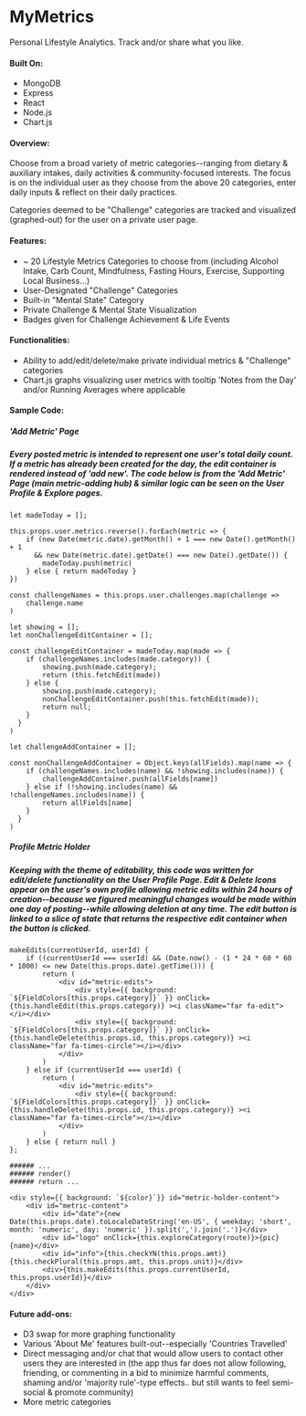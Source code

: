 # MyMetrics
Personal Lifestyle Analytics. Track and/or share what you like.

#### Built On:
* MongoDB
* Express
* React
* Node.js
* Chart.js

#### Overview:
Choose from a broad variety of metric categories--ranging from dietary & auxiliary intakes, daily activities & community-focused interests. The focus is on the individual user as they choose from the above 20 categories, enter daily inputs & reflect on their daily practices.

Categories deemed to be "Challenge" categories are tracked and visualized (graphed-out) for the user on a private user page.

#### Features:
* ~ 20 Lifestyle Metrics Categories to choose from (including Alcohol Intake, Carb Count, Mindfulness, Fasting Hours, Exercise, Supporting Local Business...)
* User-Designated "Challenge" Categories
* Built-in "Mental State" Category
* Private Challenge & Mental State Visualization
* Badges given for Challenge Achievement & Life Events

#### Functionalities: 
* Ability to add/edit/delete/make private individual metrics & "Challenge" categories
* Chart.js graphs visualizing user metrics with tooltip 'Notes from the Day' and/or Running Averages where applicable

#### Sample Code:
  ##### 'Add Metric' Page
  ##### Every posted metric is intended to represent one user's total daily count. If a metric has already been created for the day, the edit container is rendered instead of 'add new'. The code below is from the 'Add Metric' Page (main metric-adding hub) & similar logic can be seen on the User Profile & Explore pages.
  
    let madeToday = [];                                                        

    this.props.user.metrics.reverse().forEach(metric => {
        if (new Date(metric.date).getMonth() + 1 === new Date().getMonth() + 1 
          && new Date(metric.date).getDate() === new Date().getDate()) {
            madeToday.push(metric)                                                            
        } else { return madeToday }                   
    })
    
    const challengeNames = this.props.user.challenges.map(challenge =>                 
        challenge.name
    )

    let showing = [];
    let nonChallengeEditContainer = [];

    const challengeEditContainer = madeToday.map(made => {               
        if (challengeNames.includes(made.category)) {
            showing.push(made.category);
            return (this.fetchEdit(made))
        } else { 
            showing.push(made.category);
            nonChallengeEditContainer.push(this.fetchEdit(made));    
            return null;
        }
      }
    )
    
    let challengeAddContainer = [];                                                

    const nonChallengeAddContainer = Object.keys(allFields).map(name => {
        if (challengeNames.includes(name) && !showing.includes(name)) {
            challengeAddContainer.push(allFields[name])                                     
        } else if (!showing.includes(name) && !challengeNames.includes(name)) {
            return allFields[name]                                                               
        }
      }
    )
    
  ##### Profile Metric Holder
  ##### Keeping with the theme of editability, this code was written for edit/delete functionality on the User Profile Page. Edit & Delete Icons appear on the user's own profile allowing metric edits within 24 hours of creation--because we figured meaningful changes would be made within one day of posting--while allowing deletion at any time. The edit button is linked to a slice of state that returns the respective edit container when the button is clicked.
  
    makeEdits(currentUserId, userId) {
        if ((currentUserId === userId) && (Date.now() - (1 * 24 * 60 * 60 * 1000) <= new Date(this.props.date).getTime())) {
            return (
                <div id="metric-edits">
                    <div style={{ background: `${FieldColors[this.props.category]}` }} onClick={this.handleEdit(this.props.category)} ><i className="far fa-edit"></i></div>
                    <div style={{ background: `${FieldColors[this.props.category]}` }} onClick={this.handleDelete(this.props.id, this.props.category)} ><i className="far fa-times-circle"></i></div>
                </div>
            )
        } else if (currentUserId === userId) {
            return (
                <div id="metric-edits">
                    <div style={{ background: `${FieldColors[this.props.category]}` }} onClick={this.handleDelete(this.props.id, this.props.category)} ><i className="far fa-times-circle"></i></div>
                </div>
            )
        } else { return null }
    };
    
    ###### ... 
    ###### render()
    ###### return ...
      
    <div style={{ background: `${color}`}} id="metric-holder-content">
        <div id="metric-content">
            <div id="date">{new Date(this.props.date).toLocaleDateString('en-US', { weekday: 'short', month: 'numeric', day: 'numeric' }).split(',').join('.')}</div>
            <div id="logo" onClick={this.exploreCategory(route)}>{pic} {name}</div>
            <div id="info">{this.checkYN(this.props.amt)} {this.checkPlural(this.props.amt, this.props.unit)}</div>
            <div>{this.makeEdits(this.props.currentUserId, this.props.userId)}</div>
        </div>
    </div>
    
#### Future add-ons:
* D3 swap for more graphing functionality
* Various 'About Me' features built-out--especially 'Countries Travelled'
* Direct messaging and/or chat that would allow users to contact other users they are interested in (the app thus far does not allow following, friending, or commenting in a bid to minimize harmful comments, shaming and/or 'majority rule'-type effects.. but still wants to feel semi-social & promote community)
* More metric categories